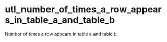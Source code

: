 # utl_number_of_times_a_row_appears_in_table_a_and_table_b
Number of times a row appears in table a and table b.
